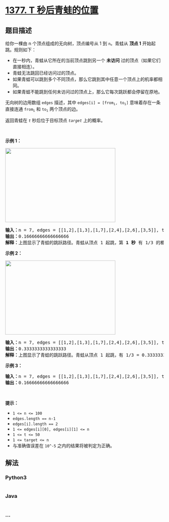 # [1377. T 秒后青蛙的位置](https://leetcode-cn.com/problems/frog-position-after-t-seconds)

## 题目描述
<!-- 这里写题目描述 -->
<p>给你一棵由 n 个顶点组成的无向树，顶点编号从 1 到 <code>n</code>。青蛙从 <strong>顶点 1</strong> 开始起跳。规则如下：</p>

<ul>
	<li>在一秒内，青蛙从它所在的当前顶点跳到另一个 <strong>未访问</strong> 过的顶点（如果它们直接相连）。</li>
	<li>青蛙无法跳回已经访问过的顶点。</li>
	<li>如果青蛙可以跳到多个不同顶点，那么它跳到其中任意一个顶点上的机率都相同。</li>
	<li>如果青蛙不能跳到任何未访问过的顶点上，那么它每次跳跃都会停留在原地。</li>
</ul>

<p>无向树的边用数组 <code>edges</code> 描述，其中 <code>edges[i] = [from<sub>i</sub>, to<sub>i</sub>]</code> 意味着存在一条直接连通 <code>from<sub>i</sub></code> 和 <code>to<sub>i</sub></code> 两个顶点的边。</p>

<p>返回青蛙在 <em><code>t</code></em> 秒后位于目标顶点 <em><code>target</code> </em>上的概率。</p>

<p>&nbsp;</p>

<p><strong>示例 1：</strong></p>

<p><img alt="" src="https://assets.leetcode-cn.com/aliyun-lc-upload/uploads/2020/03/08/frog_2.png" style="height: 236px; width: 350px;"></p>

<pre><strong>输入：</strong>n = 7, edges = [[1,2],[1,3],[1,7],[2,4],[2,6],[3,5]], t = 2, target = 4
<strong>输出：</strong>0.16666666666666666 
<strong>解释：</strong>上图显示了青蛙的跳跃路径。青蛙从顶点 1 起跳，第 <strong>1 秒</strong> 有 1/3 的概率跳到顶点 2 ，然后第 <strong>2 秒</strong> 有 1/2 的概率跳到顶点 4，因此青蛙在 2 秒后位于顶点 4 的概率是 1/3 * 1/2 = 1/6 = 0.16666666666666666 。 
</pre>

<p><strong>示例 2：</strong></p>

<p><strong><img alt="" src="https://assets.leetcode-cn.com/aliyun-lc-upload/uploads/2020/03/08/frog_3.png" style="height: 236px; width: 350px;"></strong></p>

<pre><strong>输入：</strong>n = 7, edges = [[1,2],[1,3],[1,7],[2,4],[2,6],[3,5]], t = 1, target = 7
<strong>输出：</strong>0.3333333333333333
<strong>解释：</strong>上图显示了青蛙的跳跃路径。青蛙从顶点 1 起跳，有 1/3 = 0.3333333333333333 的概率能够 <strong>1 秒</strong> 后跳到顶点 7 。 
</pre>

<p><strong>示例 3：</strong></p>

<pre><strong>输入：</strong>n = 7, edges = [[1,2],[1,3],[1,7],[2,4],[2,6],[3,5]], t = 20, target = 6
<strong>输出：</strong>0.16666666666666666
</pre>

<p>&nbsp;</p>

<p><strong>提示：</strong></p>

<ul>
	<li><code>1 &lt;= n &lt;= 100</code></li>
	<li><code>edges.length == n-1</code></li>
	<li><code>edges[i].length == 2</code></li>
	<li><code>1 &lt;= edges[i][0], edges[i][1] &lt;= n</code></li>
	<li><code>1 &lt;= t&nbsp;&lt;= 50</code></li>
	<li><code>1 &lt;= target&nbsp;&lt;= n</code></li>
	<li>与准确值误差在 <code>10^-5</code> 之内的结果将被判定为正确。</li>
</ul>



## 解法
<!-- 这里可写通用的实现逻辑 -->


<!-- tabs:start -->

### **Python3**
<!-- 这里可写当前语言的特殊实现逻辑 -->

```python

```

### **Java**
<!-- 这里可写当前语言的特殊实现逻辑 -->

```java

```

### **...**
```

```

<!-- tabs:end -->